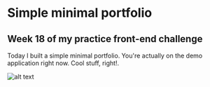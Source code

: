 # Simple minimal portfolio 
## Week 18 of my practice front-end challenge 
Today I built a simple  minimal portfolio. You're actually on the demo application right now. Cool stuff, right!.

![alt text][id]

[id]: https://pp.userapi.com/c841131/v841131710/3e039/DimGTVh8UIY.jpg
